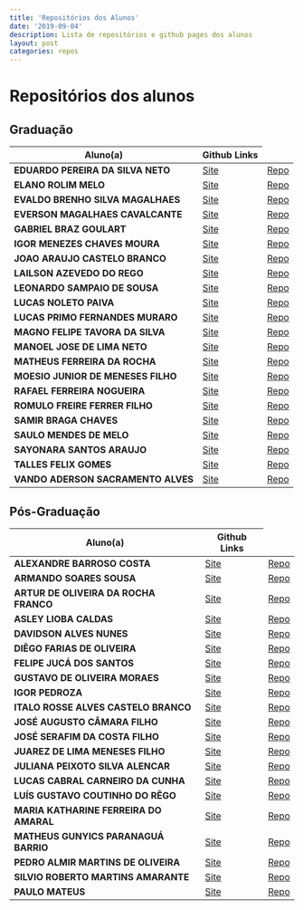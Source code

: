 ```yaml
---
title: 'Repositórios dos Alunos'
date: '2019-09-04'
description: Lista de repositórios e github pages dos alunos 
layout: post
categories: repos
---
```


# Repositórios dos alunos

## Graduação 

<table width="100%">
  <thead>
    <tr>
      <th>Aluno(a)</th>
      <th>Github Links</th>
    </tr>
  </thead>
  <tbody>
    <tr>
      <td><b>EDUARDO PEREIRA DA SILVA NETO</b></td>
      <td><a href="">Site</a></td>
      <td><a href="">Repo</a></td>
    </tr>
    <tr>
      <td><b>ELANO ROLIM MELO</b></td>
      <td><a href="https://rmvs.github.io/datavis-course/">Site</a></td>
      <td><a href="https://github.com/rmvs/datavis-course">Repo</a></td>
    </tr>
    <tr>
      <td><b>EVALDO BRENHO SILVA MAGALHAES</b></td>
      <td><a href="https://evaldobrenomagalhaes.github.io/datavis--course/">Site</a></td>
      <td><a href="https://github.com/evaldobrenomagalhaes/datavis--course">Repo</a></td>
    </tr>
    <tr>
      <td><b>EVERSON MAGALHAES CAVALCANTE</b></td>
      <td><a href="https://eversonm.github.io/datavis-course/">Site</a></td>
      <td><a href="https://github.com/eversonm/datavis-course/">Repo</a></td>
    </tr>
    <tr>
      <td><b>GABRIEL BRAZ GOULART</b></td>
      <td><a href="">Site</a></td>
      <td><a href="">Repo</a></td>
    </tr>
    <tr>
      <td><b>IGOR MENEZES CHAVES MOURA</b></td>
      <td><a href="https://igorchavesmoura.github.io/data-vis/">Site</a></td>
      <td><a href="https://github.com/IgorChavesMoura/data-vis">Repo</a></td>
    </tr>
    <tr>
      <td><b>JOAO ARAUJO CASTELO BRANCO</b></td>
      <td><a href="https://castelojb.github.io/datavis--course/">Site</a></td>
      <td><a href="https://github.com/castelojb/datavis--course">Repo</a></td>
    </tr>
    <tr>
      <td><b>LAILSON AZEVEDO DO REGO</b></td>
      <td><a href="">Site</a></td>
      <td><a href="">Repo</a></td>
    </tr>
    <tr>
      <td><b>LEONARDO SAMPAIO DE SOUSA</b></td>
      <td><a href="">Site</a></td>
      <td><a href="">Repo</a></td>
    </tr>
    <tr>
      <td><b>LUCAS NOLETO PAIVA</b></td>
      <td><a href="https://lucas-noleto.github.io/datavis-course/">Site</a></td>
      <td><a href="https://github.com/lucas-noleto/datavis-course">Repo</a></td>
    </tr>
    <tr>
      <td><b>LUCAS PRIMO FERNANDES MURARO</b></td>
      <td><a href="https://lucasprimo375.github.io/datavis-course/">Site</a></td>
      <td><a href="https://github.com/lucasprimo375/datavis-course">Repo</a></td>
    </tr>
    <tr>
      <td><b>MAGNO FELIPE TAVORA DA SILVA</b></td>
      <td><a href="https://magnum457.github.io/datavis-course/">Site</a></td>
      <td><a href="https://github.com/Magnum457/datavis-course">Repo</a></td>
    </tr>
    <tr>
      <td><b>MANOEL JOSE DE LIMA NETO</b></td>
      <td><a href="http://mjnlima.github.io/datavis-course">Site</a></td>
      <td><a href="http://github.com/mjnlima/datavis-course">Repo</a></td>
    </tr>
    <tr>
      <td><b>MATHEUS FERREIRA DA ROCHA</b></td>
      <td><a href="https://matheusferreira195.github.io/visdata/">Site</a></td>
      <td><a href="https://github.com/matheusferreira195/visdata">Repo</a></td>
    </tr>
    <tr>
      <td><b>MOESIO JUNIOR DE MENESES FILHO</b></td>
      <td><a href="https://moesiomenesesf.github.io/data-vis/">Site</a></td>
      <td><a href="https://github.com/moesiomenesesf/data-vis">Repo</a></td>
    </tr>
    <tr>
      <td><b>RAFAEL FERREIRA NOGUEIRA</b></td>
      <td><a href="">Site</a></td>
      <td><a href="">Repo</a></td>
    </tr>
    <tr>
      <td><b>ROMULO FREIRE FERRER FILHO</b></td>
      <td><a href="https://romulofff.github.io/DataVis-2019/">Site</a></td>
      <td><a href="https://github.com/romulofff/DataVis-2019">Repo</a></td>
    </tr>
    <tr>
      <td><b>SAMIR BRAGA CHAVES</b></td>
      <td><a href="https://samirbraga.github.io/datavis-course/">Site</a></td>
      <td><a href="https://github.com/samirbraga/datavis-course">Repo</a></td>
    </tr>
    <tr>
      <td><b>SAULO MENDES DE MELO</b></td>
      <td><a href="https://saulomm.github.io/datavis-course/">Site</a></td>
      <td><a href="https://github.com/SauloMM/datavis-course/">Repo</a></td>
    </tr>
    <tr>
      <td><b>SAYONARA SANTOS ARAUJO</b></td>
      <td><a href="https://sayonarasantos.github.io/datavis-course/">Site</a></td>
      <td><a href="https://github.com/sayonarasantos/datavis-course">Repo</a></td>
    </tr>
    <tr>
      <td><b>TALLES FELIX GOMES</b></td>
      <td><a href="https://tallesfelix.github.io/datavis-course/">Site</a></td>
      <td><a href="https://github.com/tallesfelix/datavis-course">Repo</a></td>
    </tr>
    <tr>
      <td><b>VANDO ADERSON SACRAMENTO ALVES</b></td>
      <td><a href="https://vandoaderson.github.io/datavis-course/">Site</a></td>
      <td><a href="https://github.com/vandoaderson/datavis-course">Repo</a></td>
    </tr>
  </tbody>
</table>


## Pós-Graduação

<table width="100%">
  <thead>
    <tr>
      <th>Aluno(a)</th>
      <th>Github Links</th>
    </tr>
  </thead>
  <tbody>
    <tr>
      <td><b>ALEXANDRE BARROSO COSTA</b></td>
      <td><a href="https://alexandrebc.github.io/datavis--course/">Site</a></td>
      <td><a href="https://github.com/alexandrebc/datavis--course">Repo</a></td>
    </tr>
    <tr>
      <td><b>ARMANDO SOARES SOUSA</b></td>
      <td><a href="https://armandossrecife.github.io/datavis-course/">Site</a></td>
      <td><a href="https://github.com/armandossrecife/datavis-course">Repo</a></td>
    </tr>
    <tr>
      <td><b>ARTUR DE OLIVEIRA DA ROCHA FRANCO</b></td>
      <td><a href="https://tushn.github.io/datavis-course2019.1/">Site</a></td>
      <td><a href="https://github.com/Tushn/datavis-course2019.1">Repo</a></td>
    </tr>
     <tr>
      <td><b>ASLEY LIOBA CALDAS</b></td>
      <td><a href="https://asleylc.github.io/datavis-course/">Site</a></td>
      <td><a href="https://github.com/Asleylc/datavis-course">Repo</a></td>
    </tr>
     <tr>
      <td><b>DAVIDSON ALVES NUNES</b></td>
      <td><a href="https://nunesdavidson000.github.io/datavis--course/">Site</a></td>
      <td><a href="https://github.com/nunesdavidson000/datavis--course">Repo</a></td>
    </tr>
     <tr>
      <td><b>DIÊGO FARIAS DE OLIVEIRA</b></td>
      <td><a href="https://diegofarias06.github.io/datavis-course/">Site</a></td>
      <td><a href="https://github.com/diegofarias06/datavis-course">Repo</a></td>
    </tr>
     <tr>
      <td><b>FELIPE JUCÁ DOS SANTOS</b></td>
      <td><a href="https://felipejuca.github.io/datavis-course/">Site</a></td>
      <td><a href="https://github.com/felipejuca/datavis-course">Repo</a></td>
    </tr>
    <tr>
      <td><b>GUSTAVO DE OLIVEIRA MORAES</b></td>
      <td><a href="https://ggustavo.github.io/datavis-course/">Site</a></td>
      <td><a href="https://github.com/ggustavo/datavis-course/">Repo</a></td>
    </tr>
    <tr>
      <td><b>IGOR PEDROZA</b></td>
      <td><a href="">Site</a></td>
      <td><a href="https://github.com/letreiro/datavis-course">Repo</a></td>
    </tr>
     <tr>
      <td><b>ITALO ROSSE ALVES CASTELO BRANCO</b></td>
      <td><a href="https://italorosse.github.io/datavis-course/">Site</a></td>
      <td><a href="https://github.com/italorosse/datavis-course">Repo</a></td>
    </tr>
     <tr>
      <td><b>JOSÉ AUGUSTO CÂMARA FILHO</b></td>
      <td><a href="https://augustocam95.github.io/datavis-course2019/">Site</a></td>
      <td><a href="https://github.com/AugustoCam95/datavis-course2019">Repo</a></td>
    </tr>
     <tr>
      <td><b>JOSÉ SERAFIM DA COSTA FILHO</b></td>
      <td><a href="https://jscfilho.github.io/vd2019-2/">Site</a></td>
      <td><a href="https://github.com/jscfilho/vd2019-2">Repo</a></td>
    </tr>
     <tr>
      <td><b>JUAREZ DE LIMA MENESES FILHO</b></td>
      <td><a href="https://juarezmeneses.github.io/datavis-course/">Site</a></td>
      <td><a href="https://github.com/juarezmeneses/datavis-course">Repo</a></td>
    </tr>
     <tr>
      <td><b>JULIANA PEIXOTO SILVA ALENCAR</b></td>
      <td><a href="https://julianapsa.github.io/datavis-course/">Site</a></td>
      <td><a href="https://github.com/JulianaPSA/datavis-course">Repo</a></td>
    </tr>
     <tr>
      <td><b>LUCAS CABRAL CARNEIRO DA CUNHA</b></td>
      <td><a href="https://cabrau.github.io/datavis-course/">Site</a></td>
      <td><a href="https://github.com/cabrau/datavis-course">Repo</a></td>
    </tr>
     <tr>
      <td><b>LUÍS GUSTAVO COUTINHO DO RÊGO</b></td>
      <td><a href="https://gustavolgcr.github.io/datavis-course/">Site</a></td>
      <td><a href="https://github.com/gustavolgcr/datavis-course">Repo</a></td>
    </tr>
     <tr>
      <td><b>MARIA KATHARINE FERREIRA DO AMARAL</b></td>
      <td><a href="https://katharineamaral29.github.io/datavis-course/">Site</a></td>
      <td><a href="https://github.com/KatharineAmaral29/datavis-course">Repo</a></td>
    </tr>
     <tr>
      <td><b>MATHEUS GUNYICS PARANAGUÁ BARRIO</b></td>
      <td><a href="https://matheusbarrio.github.io/datavis-course/">Site</a></td>
      <td><a href="https://github.com/matheusBarrio/datavis-course">Repo</a></td>
    </tr>
    <tr>
      <td><b>PEDRO ALMIR MARTINS DE OLIVEIRA</b></td>
      <td><a href="https://pedroalmir.github.io/datavis-course">Site</a></td>
      <td><a href="https://github.com/pedroalmir/datavis-course">Repo</a></td>
    </tr>
    <tr>
      <td><b>SILVIO ROBERTO MARTINS AMARANTE</b></td>
      <td><a href="https://silviorma.github.io/datavis-course/">Site</a></td>
      <td><a href="https://github.com/silviorma/datavis-course">Repo</a></td>
    </tr>
    <tr>
      <td><b>PAULO MATEUS</b></td>
      <td><a href="https://srmourasilva.github.io/datavis-course/">Site</a></td>
      <td><a href="https://github.com/SrMouraSilva/datavis-course">Repo</a></td>
    </tr>
    </tbody>
</table>